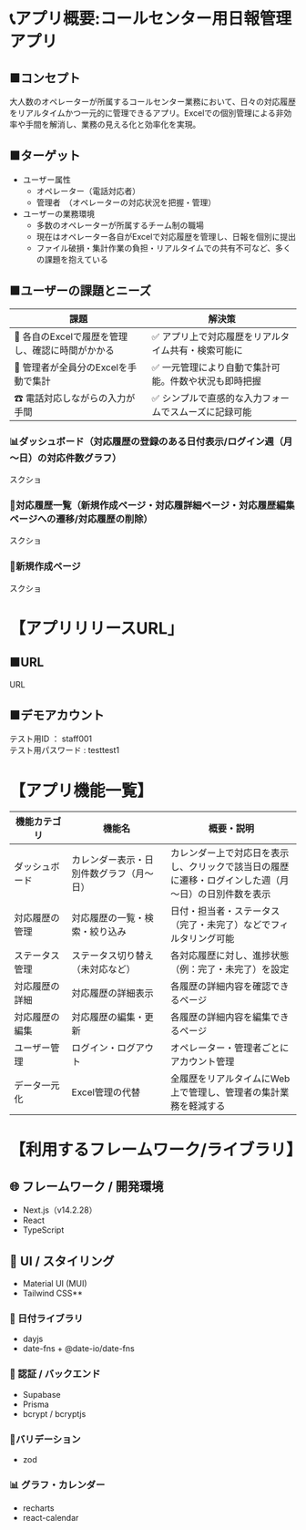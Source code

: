 # 📞アプリ概要:コールセンター用日報管理アプリ

## ■コンセプト
  大人数のオペレーターが所属するコールセンター業務において、日々の対応履歴をリアルタイムかつ一元的に管理できるアプリ。Excelでの個別管理による非効率や手間を解消し、業務の見える化と効率化を実現。

## ■ターゲット
 + ユーザー属性
   + オペレーター（電話対応者）
   + 管理者　（オペレーターの対応状況を把握・管理）
 + ユーザーの業務環境
   + 多数のオペレーターが所属するチーム制の職場
   + 現在はオペレーター各自がExcelで対応履歴を管理し、日報を個別に提出
   + ファイル破損・集計作業の負担・リアルタイムでの共有不可など、多くの課題を抱えている

## ■ユーザーの課題とニーズ
| 課題 | 解決策 |
|------|--------|
| 📂 各自のExcelで履歴を管理し、確認に時間がかかる | ✅ アプリ上で対応履歴をリアルタイム共有・検索可能に |
| 🧾 管理者が全員分のExcelを手動で集計 | ✅ 一元管理により自動で集計可能。件数や状況も即時把握 |
| ☎ 電話対応しながらの入力が手間 | ✅ シンプルで直感的な入力フォームでスムーズに記録可能 |

### 📊ダッシュボード（対応履歴の登録のある日付表示/ログイン週（月～日）の対応件数グラフ）
スクショ

### 🧾対応履歴一覧（新規作成ページ・対応履詳細ページ・対応履歴編集ページへの遷移/対応履歴の削除）
スクショ

### 📝新規作成ページ
スクショ

# 【アプリリリースURL」

## ■URL
URL

## ■デモアカウント
 テスト用ID ： staff001  
 テスト用パスワード :  testtest1

# 【アプリ機能一覧】
| 機能カテゴリ       | 機能名                         | 概要・説明                                                                 |
|--------------------|----------------------------------|------------------------------------------------------------------------------|
| ダッシュボード     | カレンダー表示・日別件数グラフ（月～日） | カレンダー上で対応日を表示し、クリックで該当日の履歴に遷移・ログインした週（月～日）の日別件数を表示           |
| 対応履歴の管理     | 対応履歴の一覧・検索・絞り込み | 日付・担当者・ステータス（完了・未完了）などでフィルタリング可能                   |
| ステータス管理     | ステータス切り替え（未対応など） | 各対応履歴に対し、進捗状態（例：完了・未完了）を設定               |
| 対応履歴の詳細     | 対応履歴の詳細表示              | 各履歴の詳細内容を確認できるページ                                     |                    |
| 対応履歴の編集　　　| 対応履歴の編集・更新　　　　　　| 各履歴の詳細内容を編集できるページ　　                                    |                    |
| ユーザー管理       | ログイン・ログアウト             | オペレーター・管理者ごとにアカウント管理                                 |　　　　　　　　　|
| データ一元化       | Excel管理の代替                  | 全履歴をリアルタイムにWeb上で管理し、管理者の集計業務を軽減する           |

# 【利用するフレームワーク/ライブラリ】

## 🌐 フレームワーク / 開発環境
 + Next.js（v14.2.28）
 + React
 + TypeScript

## 🎨 UI / スタイリング
 + Material UI (MUI)
 + Tailwind CSS**

### 📅 日付ライブラリ
 + dayjs
 + date-fns + @date-io/date-fns

### 🔐 認証 / バックエンド
 + Supabase
 + Prisma
 + bcrypt / bcryptjs

### 🎯バリデーション
 + zod

### 📊 グラフ・カレンダー
 +  recharts
 +  react-calendar
 





